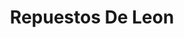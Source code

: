 ---
title: "Repuestos De Leon"
url: /guatemala-city/repuestos-de-leon/
shop: reparación de automóviles
---